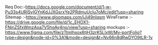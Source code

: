 Req Doc:-https://docs.google.com/document/d/1-w-Pu33s4URISyIGYnKdJJXGsrxYe2PRdmuUcIu7oMc/edit?usp=sharing
Sitemap :-https://www.gloomaps.com/jJi49nlqsm
WireFrame :-https://drive.google.com/file/d/1c_EHOX1-FNinZSfxWmzAxa7V5hoAy4no/view?usp=sharing
mockups :-https://www.figma.com/file/zTtmlhsox6tjH3zrK5LlxW/My-portFolio?type=design&node-id=0%3A1&mode=design&t=Nv66n8dRwDYO9tLR-1v
